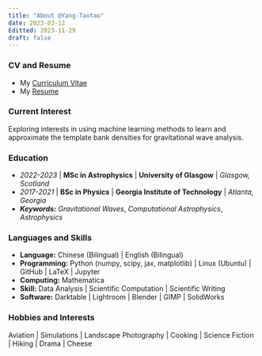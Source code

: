 ```yaml
---
title: "About @Yang-Taotao"
date: 2023-03-12
Editted: 2023-11-29
draft: false
---
```

### CV and Resume

- My [Curriculum Vitae](/documents/CV_TYang.pdf)
- My [Resume](/documents/Resume_TYang.pdf)

### Current Interest

Exploring interests in using machine learning methods to learn and approximate the template bank densities for gravitational wave analysis.

### Education

- *2022-2023* | **MSc in Astrophysics** | **University of Glasgow** | *Glasgow, Scotland*
- *2017-2021* | **BSc in Physics** | **Georgia Institute of Technology** | *Atlanta, Georgia*
- ***Keywords:*** *Gravitational Waves*, *Computational Astrophysics*, *Astrophysics*

### Languages and Skills

- **Language:** Chinese (Bilingual) | English (Bilingual)
- **Programming:** Python (numpy, scipy, jax, matplotlib) | Linux (Ubuntu) | GitHub | LaTeX | Jupyter
- **Computing:** Mathematica
- **Skill:** Data Analysis | Scientific Computation | Scientific Writing
- **Software:** Darktable | Lightroom | Blender | GIMP | SolidWorks

### Hobbies and Interests

Aviation | Simulations | Landscape Photography | Cooking | Science Fiction | Hiking | Drama | Cheese
